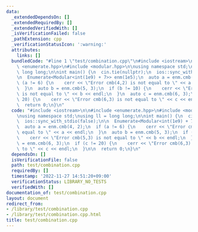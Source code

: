 ```yaml
---
data:
  _extendedDependsOn: []
  _extendedRequiredBy: []
  _extendedVerifiedWith: []
  _isVerificationFailed: false
  _pathExtension: cpp
  _verificationStatusIcon: ':warning:'
  attributes:
    links: []
  bundledCode: "#line 1 \"test/combination.cpp\"\n#include <iostream>\n\n#include\
    \ <enumerate.hpp>\n#include <modular.hpp>\n\nusing namespace std;\nusing ll =\
    \ long long;\n\nint main() {\n  cin.tie(nullptr);\n  ios::sync_with_stdio(false);\n\
    \n  Enumerate<Modular<int(1e9) + 7>> enm(1e5);\n  auto a = enm.cmb(4, 2);\n  if\
    \ (a != 6) {\n    cerr << \"Error cmb(4,2) is not equal to \" << a << endl;\n\
    \  }\n  auto b = enm.cmb(5, 3);\n  if (b != 10) {\n    cerr << \"Error cmb(5,3)\
    \ is not equal to \" << b << endl;\n  }\n  auto c = enm.cmb(6, 3);\n  if (c !=\
    \ 20) {\n    cerr << \"Error cmb(6,3) is not equal to \" << c << endl;\n  }\n\n\
    \  return 0;\n}\n"
  code: "#include <iostream>\n\n#include <enumerate.hpp>\n#include <modular.hpp>\n\
    \nusing namespace std;\nusing ll = long long;\n\nint main() {\n  cin.tie(nullptr);\n\
    \  ios::sync_with_stdio(false);\n\n  Enumerate<Modular<int(1e9) + 7>> enm(1e5);\n\
    \  auto a = enm.cmb(4, 2);\n  if (a != 6) {\n    cerr << \"Error cmb(4,2) is not\
    \ equal to \" << a << endl;\n  }\n  auto b = enm.cmb(5, 3);\n  if (b != 10) {\n\
    \    cerr << \"Error cmb(5,3) is not equal to \" << b << endl;\n  }\n  auto c\
    \ = enm.cmb(6, 3);\n  if (c != 20) {\n    cerr << \"Error cmb(6,3) is not equal\
    \ to \" << c << endl;\n  }\n\n  return 0;\n}\n"
  dependsOn: []
  isVerificationFile: false
  path: test/combination.cpp
  requiredBy: []
  timestamp: '2022-11-27 14:51:20+09:00'
  verificationStatus: LIBRARY_NO_TESTS
  verifiedWith: []
documentation_of: test/combination.cpp
layout: document
redirect_from:
- /library/test/combination.cpp
- /library/test/combination.cpp.html
title: test/combination.cpp
---
```

